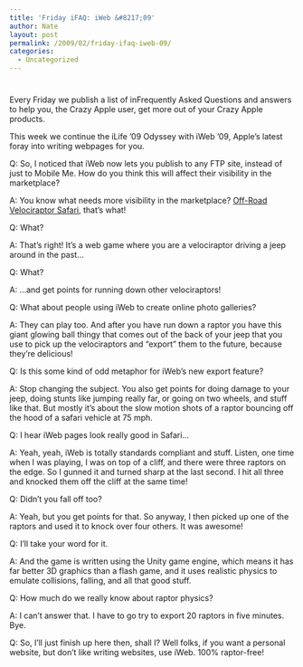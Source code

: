 ```yaml
---
title: 'Friday iFAQ: iWeb &#8217;09'
author: Nate
layout: post
permalink: /2009/02/friday-ifaq-iweb-09/
categories:
  - Uncategorized
---
```

# 

Every Friday we publish a list of inFrequently Asked Questions and answers to help you, the Crazy Apple user, get more out of your Crazy Apple products.

This week we continue the iLife ’09 Odyssey with iWeb ’09, Apple’s latest foray into writing webpages for you.

Q: So, I noticed that iWeb now lets you publish to any FTP site, instead of just to Mobile Me. How do you think this will affect their visibility in the marketplace?

A: You know what needs more visibility in the marketplace? [Off-Road Velociraptor Safari][1], that’s what! 

 [1]: http://raptorsafari.com

Q: What?

A: That’s right! It’s a web game where you are a velociraptor driving a jeep around in the past…

Q: What?

A: …and get points for running down other velociraptors! 

Q: What about people using iWeb to create online photo galleries?

A: They can play too. And after you have run down a raptor you have this giant glowing ball thingy that comes out of the back of your jeep that you use to pick up the velociraptors and “export” them to the future, because they’re delicious!

Q: Is this some kind of odd metaphor for iWeb’s new export feature?

A: Stop changing the subject. You also get points for doing damage to your jeep, doing stunts like jumping really far, or going on two wheels, and stuff like that. But mostly it’s about the slow motion shots of a raptor bouncing off the hood of a safari vehicle at 75 mph.

Q: I hear iWeb pages look really good in Safari…

A: Yeah, yeah, iWeb is totally standards compliant and stuff. Listen, one time when I was playing, I was on top of a cliff, and there were three raptors on the edge. So I gunned it and turned sharp at the last second. I hit all three and knocked them off the cliff at the same time!

Q: Didn’t you fall off too?

A: Yeah, but you get points for that. So anyway, I then picked up one of the raptors and used it to knock over four others. It was awesome!

Q: I’ll take your word for it.

A: And the game is written using the Unity game engine, which means it has far better 3D graphics than a flash game, and it uses realistic physics to emulate collisions, falling, and all that good stuff.

Q: How much do we really know about raptor physics? 

A: I can’t answer that. I have to go try to export 20 raptors in five minutes. Bye.

Q: So, I’ll just finish up here then, shall I? Well folks, if you want a personal website, but don’t like writing websites, use iWeb. 100% raptor-free!